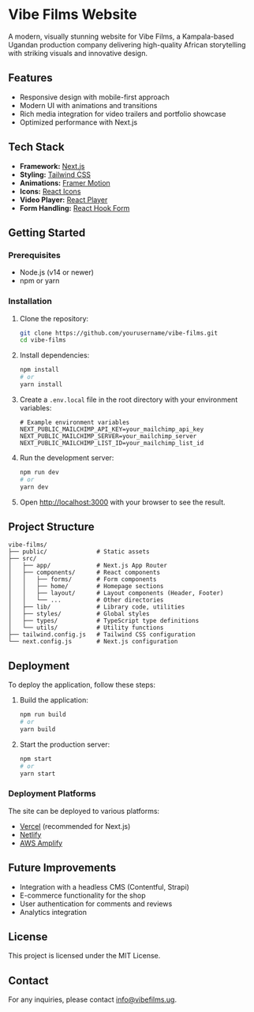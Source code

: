 # Vibe Films Website

A modern, visually stunning website for Vibe Films, a Kampala-based Ugandan production company delivering high-quality African storytelling with striking visuals and innovative design.

## Features

- Responsive design with mobile-first approach
- Modern UI with animations and transitions
- Rich media integration for video trailers and portfolio showcase
- Optimized performance with Next.js

## Tech Stack

- **Framework:** [Next.js](https://nextjs.org/)
- **Styling:** [Tailwind CSS](https://tailwindcss.com/)
- **Animations:** [Framer Motion](https://www.framer.com/motion/)
- **Icons:** [React Icons](https://react-icons.github.io/react-icons/)
- **Video Player:** [React Player](https://github.com/cookpete/react-player)
- **Form Handling:** [React Hook Form](https://react-hook-form.com/)

## Getting Started

### Prerequisites

- Node.js (v14 or newer)
- npm or yarn

### Installation

1. Clone the repository:
   ```bash
   git clone https://github.com/yourusername/vibe-films.git
   cd vibe-films
   ```

2. Install dependencies:
   ```bash
   npm install
   # or
   yarn install
   ```

3. Create a `.env.local` file in the root directory with your environment variables:
   ```
   # Example environment variables
   NEXT_PUBLIC_MAILCHIMP_API_KEY=your_mailchimp_api_key
   NEXT_PUBLIC_MAILCHIMP_SERVER=your_mailchimp_server
   NEXT_PUBLIC_MAILCHIMP_LIST_ID=your_mailchimp_list_id
   ```

4. Run the development server:
   ```bash
   npm run dev
   # or
   yarn dev
   ```

5. Open [http://localhost:3000](http://localhost:3000) with your browser to see the result.

## Project Structure

```
vibe-films/
├── public/              # Static assets
├── src/
│   ├── app/             # Next.js App Router
│   ├── components/      # React components
│   │   ├── forms/       # Form components
│   │   ├── home/        # Homepage sections
│   │   ├── layout/      # Layout components (Header, Footer)
│   │   └── ...          # Other directories
│   ├── lib/             # Library code, utilities
│   ├── styles/          # Global styles
│   ├── types/           # TypeScript type definitions
│   └── utils/           # Utility functions
├── tailwind.config.js   # Tailwind CSS configuration
└── next.config.js       # Next.js configuration
```

## Deployment

To deploy the application, follow these steps:

1. Build the application:
   ```bash
   npm run build
   # or
   yarn build
   ```

2. Start the production server:
   ```bash
   npm start
   # or
   yarn start
   ```

### Deployment Platforms

The site can be deployed to various platforms:

- [Vercel](https://vercel.com/) (recommended for Next.js)
- [Netlify](https://netlify.com/)
- [AWS Amplify](https://aws.amazon.com/amplify/)

## Future Improvements

- Integration with a headless CMS (Contentful, Strapi)
- E-commerce functionality for the shop
- User authentication for comments and reviews
- Analytics integration

## License

This project is licensed under the MIT License.

## Contact

For any inquiries, please contact [info@vibefilms.ug](mailto:info@vibefilms.ug). 